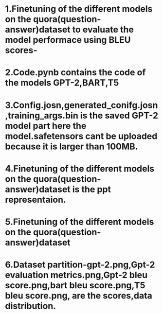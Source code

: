 # 1.Finetuning of the different models on the quora(question-answer)dataset to evaluate the model performace using BLEU scores-
# 2.Code.pynb contains the code of the models GPT-2,BART,T5
# 3.Config.josn,generated_conifg.josn,training_args.bin is the saved GPT-2 model part here the model.safetensors cant be uploaded because it is larger than 100MB.
# 4.Finetuning of the different models on the quora(question-answer)dataset is the ppt representaion.
# 5.Finetuning of the different models on the quora(question-answer)dataset
# 6.Dataset partition-gpt-2.png,Gpt-2 evaluation metrics.png,Gpt-2 bleu score.png,bart bleu score.png,T5 bleu score.png, are the scores,data distribution.

